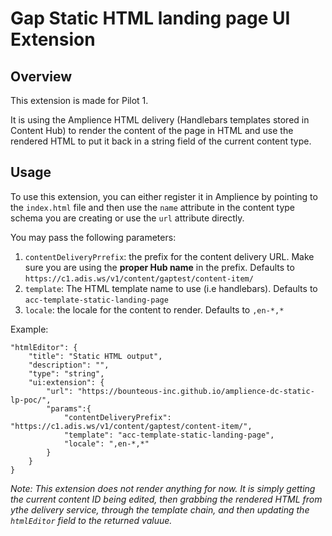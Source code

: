 # Gap Static HTML landing page UI Extension
## Overview
This extension is made for Pilot 1. 

It is using the Amplience HTML delivery (Handlebars templates stored in Content Hub) to render the content of the page in HTML and use the rendered HTML to put it back in a string field of the current content type.

## Usage
To use this extension, you can either register it in Amplience by pointing to the `index.html` file and then use the `name` attribute in the content type schema you are creating or use the `url` attribute directly.

You may pass the following parameters: 

1. `contentDeliveryPrrefix`: 	the prefix for the content delivery URL. Make sure you are using the **proper Hub name** in the prefix.  Defaults to `https://c1.adis.ws/v1/content/gaptest/content-item/`
2. `template`: The HTML template name to use (i.e handlebars). Defaults to `acc-template-static-landing-page`
3. `locale`: the locale for the content to render. Defaults to `,en-*,*`

Example:

```
"htmlEditor": {
	"title": "Static HTML output",
	"description": "",
	"type": "string",
	"ui:extension": {
		"url": "https://bounteous-inc.github.io/amplience-dc-static-lp-poc/",
		"params":{
			"contentDeliveryPrefix": "https://c1.adis.ws/v1/content/gaptest/content-item/",
			"template": "acc-template-static-landing-page",
			"locale": ",en-*,*"
		}
	}
}
```
		

*Note: This extension does not render anything for now. It is simply getting the current content ID being edited, then grabbing the rendered HTML from ythe delivery service, through the template chain, and then updating the `htmlEditor` field to the returned valuue.*